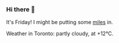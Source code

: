 ### Hi there :wave:

It's Friday! I might be putting some [miles](https://www.strava.com/athletes/889963) in.

Weather in Toronto: partly cloudy, at +12°C.
